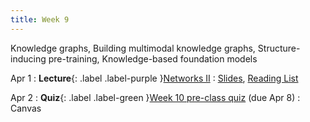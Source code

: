 ```yaml
---
title: Week 9
---
```


Knowledge graphs, Building multimodal knowledge graphs, Structure-inducing pre-training, Knowledge-based foundation models

Apr 1
: **Lecture**{: .label .label-purple }[Networks II](lectures/week09)
  : [Slides](#), [Reading List](lectures/week09)

Apr 2
: **Quiz**{: .label .label-green }[Week 10 pre-class quiz](#) (due Apr 8)
  : Canvas
